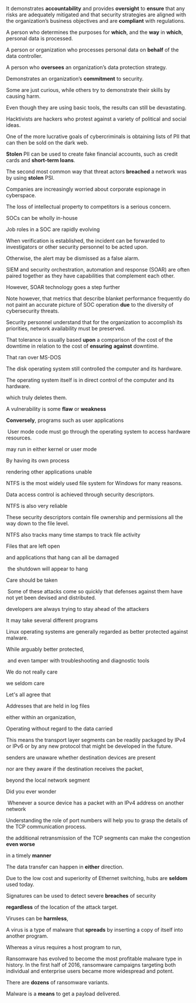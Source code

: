 It demonstrates **accountability** and provides **oversight** to **ensure** that any risks are adequately mitigated and that security strategies are aligned with the organization’s business objectives and are **compliant** with regulations.

 A person who determines the purposes for **which**, and the **way** in **which**, personal data is processed.

A person or organization who processes personal data on **behalf** of the data controller.

A person who **oversees** an organization’s data protection strategy.

Demonstrates an organization’s **commitment** to security.

Some are just curious, while others try to demonstrate their skills by causing harm.

Even though they are using basic tools, the results can still be devastating.

Hacktivists are hackers who protest against a variety of political and social ideas.

One of the more lucrative goals of cybercriminals is obtaining lists of PII that can then be sold on the dark web.

**Stolen** PII can be used to create fake financial accounts, such as credit cards and **short-term loans**.

The second most common way that threat actors **breached** a network was by using **stolen** PSI.

Companies are increasingly worried about corporate espionage in cyberspace.

The loss of intellectual property to competitors is a serious concern.

SOCs can be wholly in-house

Job roles in a SOC are rapidly evolving

When verification is established, the incident can be forwarded to investigators or other security personnel to be acted upon.

Otherwise, the alert may be dismissed as a false alarm.

SIEM and security orchestration, automation and response (SOAR) are often paired together as they have capabilities that complement each other.

However, SOAR technology goes a step further

Note however, that metrics that describe blanket performance frequently do not paint an accurate picture of SOC operation **due** to the diversity of cybersecurity threats.

Security personnel understand that for the organization to accomplish its priorities, network availability must be preserved.

That tolerance is usually based **upon** a comparison of the cost of the downtime in relation to the cost of **ensuring** **against** downtime.

That ran over MS-DOS

The disk operating system still controlled the computer and its hardware.

The operating system itself is in direct control of the computer and its hardware.

which truly deletes them.


A vulnerability is some **flaw** or **weakness**

**Conversely**, programs such as user applications

 User mode code must go through the operating system to access hardware resources.

may run in either kernel or user mode

By having its own process

rendering other applications unable

NTFS is the most widely used file system for Windows for many reasons.

Data access control is achieved through security descriptors.

NTFS is also very reliable

These security descriptors contain file ownership and permissions all the way down to the file level.

NTFS also tracks many time stamps to track file activity

Files that are left open

and applications that hang can all be damaged

 the shutdown will appear to hang

Care should be taken

 Some of these attacks come so quickly that defenses against them have not yet been devised and distributed.

developers are always trying to stay ahead of the attackers

It may take several different programs

Linux operating systems are generally regarded as better protected against malware.

While arguably better protected,

 and even tamper with troubleshooting and diagnostic tools

We do not really care

we seldom care

Let's all agree that

Addresses that are held in log files

either within an organization,

Operating without regard to the data carried

This means the transport layer segments can be readily packaged by IPv4 or IPv6 or by any new protocol that might be developed in the future.

senders are unaware whether destination devices are present

nor are they aware if the destination receives the packet,


beyond the local network segment


Did you ever wonder

 Whenever a source device has a packet with an IPv4 address on another network

Understanding the role of port numbers will help you to grasp the details of the TCP communication process.

the additional retransmission of the TCP segments can make the congestion **even worse**

in a timely **manner**

The data transfer can happen in **either** direction.

Due to the low cost and superiority of Ethernet switching, hubs are **seldom** used today.

Signatures can be used to detect severe **breaches** of security

**regardless** of the location of the attack target.

Viruses can be **harmless**,

A virus is a type of malware that **spreads** by inserting a copy of itself into another program.

Whereas a virus requires a host program to run,

Ransomware has evolved to become the most profitable malware type in history. In the first half of 2016, ransomware campaigns targeting both individual and enterprise users became more widespread and potent.

There are **dozens** of ransomware variants.

Malware is a **means** to get a payload delivered.






































































































